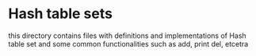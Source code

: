 # Hash table sets

this directory contains files with definitions and implementations
of Hash table set and some common functionalities such as add, print
del, etcetra


